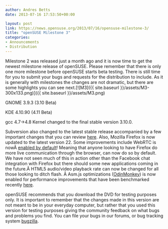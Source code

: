 ```yaml
---
author: Andres Betts
date: 2013-07-16 17:53:50+00:00

layout: post
link: https://news.opensuse.org/2013/07/16/opensuse-milestone-3/
title: "openSUSE Milestone 3"
categories:
- Announcements
- Distribution
---
```

Milestone 2 was released just a month ago and it is now time to get the newest milestone release of openSUSE. Please remember that there is only one more milestone before openSUSE starts beta testing. There is still time for you to submit your bugs and requests for the distribution to include. As it is generally with milestones the changes are not dramatic, but there are some highlights you can see next.[![M3]({{ site.baseurl }}/assets/M3-300x133.png)]({{ site.baseurl }}/assets/M3.png)

GNOME 3.9.3 (3.10 Beta)

KDE 4.10.90 (4.11 Beta)

gcc 4.7->4.8 Kernel changed to the final stable version 3.10.0.

Subversion also changed to the latest stable release accompanied by a few important changes that you can review [here](http://subversion.apache.org/docs/release-notes/1.8.html). Also, Mozilla Firefox is now updated to the latest version 22. Some improvements include WebRTC is nowÂ [enabled by default](http://blog.mozilla.org/futurereleases/2013/05/16/firefox-beta-now-includes-webrtc-on-by-default)! Meaning that anyone looking to have Firefox do more live communication through the browser, can now do so by default. We have not seen much of this in action other than the Facebook chat integration with Firefox but there should some new applications coming in the future.Â HTML5 audio/video playback rate can now be changed for all those looking to ditch flash. Â Asm.js optimizations ([OdinMonkey](http://blog.mozilla.org/luke/2013/03/21/asm-js-in-firefox-nightly/)) is now enabled for performance improvements that have been benchmarked recently [here](http://www.tomshardware.com/reviews/chrome-27-firefox-21-opera-next,3534.html).

openSUSE recommends that you download the DVD for testing purposes only. It is important to remember that the changes made in this version are not meant to be in your everyday computer, but rather that you used this version for testing purposes giving the community feedback on what bugs and problems you find. You can file your bugs in our forums, or bug tracking system [bugzilla](https://en.opensuse.org/openSUSE:Submitting_bug_reports).		
